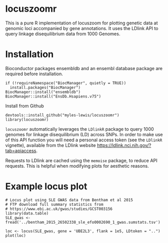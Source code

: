 # locuszoomr

This is a pure R implementation of locuszoom for plotting genetic data at 
genomic loci accompanied by gene annotations. It uses the LDlink API to query 
linkage disequilibrium data from 1000 Genomes.

# Installation

Bioconductor packages ensembldb and an ensembl database package are required 
before installation.

```
if (!requireNamespace("BiocManager", quietly = TRUE))
  install.packages("BiocManager")
BiocManager::install("ensembldb")
BiocManager::install("EnsDb.Hsapiens.v75")
```

Install from Github
```
devtools::install_github("myles-lewis/locuszoomr")
library(locuszoomr)
```

`locuszoomr` automatically leverages the `LDlinkR` package to query 1000 genomes 
for linkage disequilibrium (LD) across SNPs. In order to make use of this API
function you will need a personal access token (see the `LDlinkR` vignette), 
available from the LDlink website https://ldlink.nci.nih.gov/?tab=apiaccess.

Requests to LDlink are cached using the `memoise` package, to reduce API 
requests. This is helpful when modifying plots for aesthetic reasons.

# Example locus plot

```
# Locus plot using SLE GWAS data from Bentham et al 2015
# FTP download full summary statistics from
# https://www.ebi.ac.uk/gwas/studies/GCST003156
library(data.table)
SLE_gwas <- fread('../bentham_2015_26502338_sle_efo0002690_1_gwas.sumstats.tsv')

loc <- locus(SLE_gwas, gene = 'UBE2L3', flank = 1e5, LDtoken = "..")
plot(loc)
```
